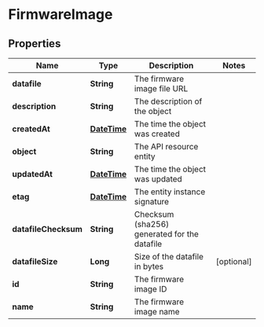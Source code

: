 
# FirmwareImage

## Properties
Name | Type | Description | Notes
------------ | ------------- | ------------- | -------------
**datafile** | **String** | The firmware image file URL | 
**description** | **String** | The description of the object | 
**createdAt** | [**DateTime**](DateTime.md) | The time the object was created | 
**object** | **String** | The API resource entity | 
**updatedAt** | [**DateTime**](DateTime.md) | The time the object was updated | 
**etag** | [**DateTime**](DateTime.md) | The entity instance signature | 
**datafileChecksum** | **String** | Checksum (sha256) generated for the datafile | 
**datafileSize** | **Long** | Size of the datafile in bytes |  [optional]
**id** | **String** | The firmware image ID | 
**name** | **String** | The firmware image name | 



